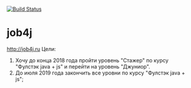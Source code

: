 [![Build Status](https://travis-ci.org/alexander-chashkov/job4j.svg?branch=master)](https://travis-ci.org/alexander-chashkov/job4j)
# job4j
http://job4j.ru
Цели:
1. Хочу до конца 2018 года пройти уровень "Стажер" по курсу "Фулстэк java + js" и перейти на уровень "Джуниор".
2. До июля 2019 года закончить все уровни по курсу "Фулстэк java + js";